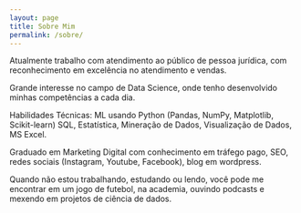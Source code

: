 ```yaml
---
layout: page
title: Sobre Mim
permalink: /sobre/
---
```


Atualmente trabalho com atendimento ao público de pessoa jurídica, com reconhecimento em excelência no atendimento e vendas.

Grande interesse no campo de Data Science, onde tenho desenvolvido minhas competências a cada dia.

Habilidades Técnicas: ML usando Python (Pandas, NumPy, Matplotlib, Scikit-learn) SQL, Estatística, Mineração de Dados, Visualização de Dados, MS Excel.

Graduado em Marketing Digital com conhecimento em tráfego pago, SEO, redes sociais (Instagram, Youtube, Facebook), blog em wordpress.

Quando não estou trabalhando, estudando ou lendo, você pode me encontrar em um jogo de futebol, na academia, ouvindo podcasts e mexendo em projetos de ciência de dados.

